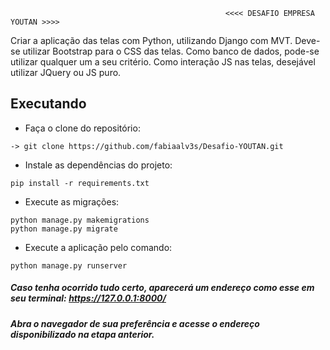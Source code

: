                                                     <<<< DESAFIO EMPRESA YOUTAN >>>>
                                                    
<p>
Criar a aplicação das telas com Python, utilizando Django com MVT. Deve-se utilizar
Bootstrap para o CSS das telas. Como banco de dados, pode-se utilizar qualquer um
a seu critério. Como interação JS nas telas, desejável utilizar JQuery ou JS puro.
</p>

<h2> Executando </h2>
  
- Faça o clone do repositório:
```
-> git clone https://github.com/fabiaalv3s/Desafio-YOUTAN.git
```

- Instale as dependências do projeto:
```
pip install -r requirements.txt
```

- Execute as migrações:
```
python manage.py makemigrations
python manage.py migrate
```



- Execute a aplicação pelo comando:
```
python manage.py runserver
```

##### Caso tenha ocorrido tudo certo, aparecerá um endereço como esse em seu terminal: https://127.0.0.1:8000/
##### Abra o navegador de sua preferência e acesse o endereço disponibilizado na etapa anterior.
